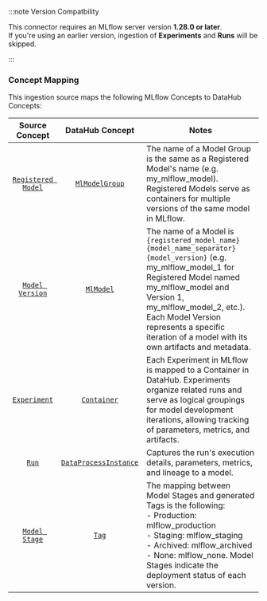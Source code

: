:::note Version Compatbility

This connector requires an MLflow server version **1.28.0 or later**.  
If you're using an earlier version, ingestion of **Experiments** and **Runs** will be skipped.

:::


### Concept Mapping

This ingestion source maps the following MLflow Concepts to DataHub Concepts:

|                                   Source Concept                                    |                                              DataHub Concept                                              | Notes                                                                                                                                                                                                                                                                                            |
|:-----------------------------------------------------------------------------------:|:---------------------------------------------------------------------------------------------------------:|--------------------------------------------------------------------------------------------------------------------------------------------------------------------------------------------------------------------------------------------------------------------------------------------------|
|  [`Registered Model`](https://mlflow.org/docs/latest/model-registry/#registered-model)  |        [`MlModelGroup`](https://datahubproject.io/docs/generated/metamodel/entities/mlmodelgroup/)        | The name of a Model Group is the same as a Registered Model's name (e.g. my_mlflow_model). Registered Models serve as containers for multiple versions of the same model in MLflow.                                                                                                              |
|   [`Model Version`](https://mlflow.org/docs/latest/model-registry/#model-version)    |             [`MlModel`](https://datahubproject.io/docs/generated/metamodel/entities/mlmodel/)             | The name of a Model is `{registered_model_name}{model_name_separator}{model_version}` (e.g. my_mlflow_model_1 for Registered Model named my_mlflow_model and Version 1, my_mlflow_model_2, etc.). Each Model Version represents a specific iteration of a model with its own artifacts and metadata. |
|         [`Experiment`](https://mlflow.org/docs/latest/tracking/#experiments)         |           [`Container`](https://datahubproject.io/docs/generated/metamodel/entities/container/)           | Each Experiment in MLflow is mapped to a Container in DataHub. Experiments organize related runs and serve as logical groupings for model development iterations, allowing tracking of parameters, metrics, and artifacts.                                                                       |
|            [`Run`](https://mlflow.org/docs/latest/tracking/#runs)             | [`DataProcessInstance`](https://datahubproject.io/docs/generated/metamodel/entities/dataprocessinstance/) | Captures the run's execution details, parameters, metrics, and lineage to a model.                                                                                                                                                            |
|    [`Model Stage`](https://mlflow.org/docs/latest/model-registry/#deprecated-using-model-stages)     |                 [`Tag`](https://datahubproject.io/docs/generated/metamodel/entities/tag/)                 | The mapping between Model Stages and generated Tags is the following:<br/>- Production: mlflow_production<br/>- Staging: mlflow_staging<br/>- Archived: mlflow_archived<br/>- None: mlflow_none. Model Stages indicate the deployment status of each version.                         |